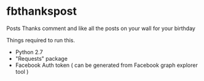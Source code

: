 fbthankspost
============

Posts Thanks comment and like all the posts on your wall for your birthday

Things required to run this. 

* Python 2.7
* "Requests" package
* Facebook Auth token ( can be generated from Facebook graph explorer tool )
